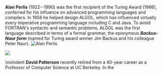 **Alan Perlis** (1922--1990) was the first recipient of the Turing Award (1966), conferred      for his influence on advanced programming languages and compilers.         In 1958 he helped design ALGOL,      which has influenced virtually every imperative programming language   including C and Java.  To avoid FORTRAN's   syntactic and semantic problems, ALGOL was the first language   described in terms of a formal grammar, the eponymous   _**Backus-Naur form**_ (named for Turing award         winner Jim Backus and his colleague Peter Naur).
![Alan Perlis](ch_javascript/figs/perlis.png)



![](ch_foreword/figs/patterson.png)

\noindent
**David Patterson** recently retired from a 40-year career as a
Professor of Computer Science at
UC Berkeley. In the
